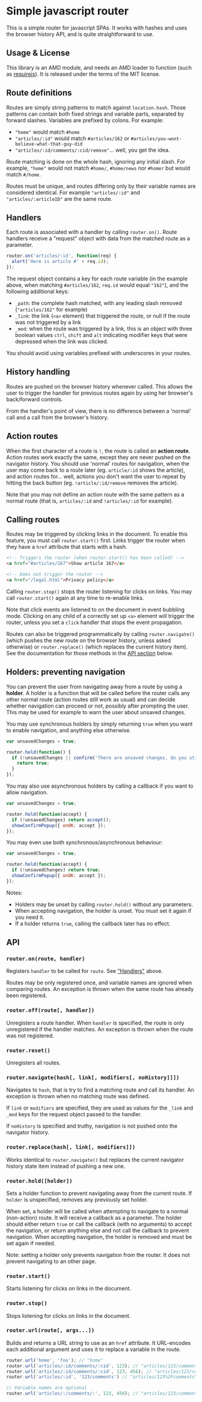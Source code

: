 # Simple javascript router

This is a simple router for javascript SPAs.  It works with hashes and uses the browser history API, and is quite straightforward to use.

## Usage & License

This library is an AMD module, and needs an AMD loader to function (such as [requirejs](requirejs.org)).  It is released under the terms of the MIT license.

## Route definitions

Routes are simply string patterns to match against `location.hash`.  Those patterns can contain both fixed strings and variable parts, separated by forward slashes.  Variables are prefixed by colons.  For example:

* `"home"` would match `#home`
* `"articles/:id"` would match `#articles/162` or `#articles/you-wont-believe-what-that-guy-did`
* `"articles/:id/comments/:cid/remove"`... well, you get the idea.

Route matching is done on the whole hash, ignoring any initial slash.  For example, `"home"` would not match `#home/`, `#home/news` nor `#homer` but would match `#/home`.

Routes must be unique, and routes differing only by their variable names are considered identical.  For example `"articles/:id"` and `"articles/:articleID"` are the same route.

## Handlers

Each route is associated with a handler by calling `router.on()`.  Route handlers receive a "request" object with data from the matched route as a parameter.

```js
router.on('articles/:id', function(req) {
  alert('Here is article #' + req.id);
});
```

The request object contains a key for each route variable (in the example above, when matching `#articles/162`, `req.id` would equal `"162"`), and the following additional keys:

* `_path`: the complete hash matched, with any leading slash removed (`"articles/162"` for example)
* `_link`: the link (`<a>` element) that triggered the route, or null if the route was not triggered by a link
* `_mod`: when the route was triggered by a link, this is an object with three boolean values `ctrl`, `shift` and `alt` indicating modifier keys that were depressed when the link was clicked.

You should avoid using variables prefixed with underscores in your routes.

## History handling

Routes are pushed on the browser history whenever called.  This allows the user to trigger the handler for previous routes again by using her browser's back/forward controls.

From the handler's point of view, there is no difference between a 'normal' call and a call from the browser's history. 

## Action routes

When the first character of a route is `!`, the route is called an **action route**.  Action routes work exactly the same, except they are never pushed on the navigator history.  You should use 'normal' routes for navigation, when the user may come back to a route later (eg. `article/:id` shows the article), and action routes for... well, actions you don't want the user to repeat by hitting the back button (eg. `!article/:id/remove` removes the article).

Note that you may not define an action route with the same pattern as a normal route (that is, `articles/:id` and `!articles/:id` for example).

## Calling routes

Routes may be triggered by clicking links in the document.  To enable this feature, you must call `router.start()` first.  Links trigger the router when they have a `href` attribute that starts with a hash.

```html
<!-- Triggers the router (when router.start() has been called) -->
<a href="#articles/167">Show article 167</a>

<!-- Does not trigger the router -->
<a href="/legal.html">Privacy policy</a>
```

Calling `router.stop()` stops the router listening for clicks on links.  You may call `router.start()` again at any time to re-enable links.

Note that click events are listened to on the document in event bubbling mode.  Clicking on any child of a correctly set up `<a>` element will trigger the router, unless you set a `click` handler that stops the event propagation.

Routes can also be triggered programmatically by calling `router.navigate()` (which pushes the new route on the browser history, unless asked otherwise) or `router.replace()` (which replaces the current history item).  See the documentation for those methods in the [API section](#API) below.

## Holders: preventing navigation

You can prevent the user from navigating away from a route by using a **holder**.  A holder is a function that will be called before the router calls any other normal route (action routes still work as usual) and can decide whether navigation can proceed or not, possibly after prompting the user.  This may be used for example to warn the user about unsaved changes.

You may use synchronous holders by simply returning `true` when you want to enable navigation, and anything else otherwise.

```js
var unsavedChanges = true;

router.hold(function() {
  if (!unsavedChanges || confirm('There are unsaved changes, do you still want to switch pages?')) {
    return true;
  }
});
```

You may also use asynchronous holders by calling a callback if you want to allow navigation.

```js
var unsavedChanges = true;

router.hold(function(accept) {
  if (!unsavedChanges) return accept();
  showConfirmPopup({ onOK: accept });
});
```

You may even use both synchronous/asynchronous behaviour:

```js
var unsavedChanges = true;

router.hold(function(accept) {
  if (!unsavedChanges) return true;
  showConfirmPopup({ onOK: accept });
});
```

Notes:
* Holders may be unset by calling `router.hold()` without any parameters.
* When accepting navigation, the holder is unset.  You must set it again if you need it.
* If a holder returns `true`, calling the callback later has no effect.

## API

### `router.on(route, handler)`

Registers `handler` to be called for `route`.  See ["Handlers"](#Handlers) above.

Routes may be only registered once, and variable names are ignored when comparing routes.  An exception is thrown when the same route has already been registered.

### `router.off(route[, handler])`

Unregisters a route handler.  When `handler` is specified, the route is only unregistered if the handler matches.  An exception is thrown when the route was not registered.

### `router.reset()`

Unregisters all routes.

### `router.navigate(hash[, link[, modifiers[, noHistory]]])`

Navigates to `hash`, that is try to find a matching route and call its handler.  An exception is thrown when no matching route was defined.

If `link` or `modifiers` are specified, they are used as values for the `_link` and `_mod` keys for the request object passed to the handler.

If `noHistory` is specified and truthy, navigation is not pushed onto the navigator history.

### `router.replace(hash[, link[, modifiers]])`

Works identical to `router.navigate()` but replaces the current navigator history state item instead of pushing a new one.

### `router.hold([holder])`

Sets a holder function to prevent navigating away from the current route.  If `holder` is unspecified, removes any previously set holder.

When set, a holder will be called when attempting to navigate to a normal (non-action) route.  It will receive a callback as a parameter.  The holder should either return `true` or call the callback (with no arguments) to accept the navigation, or return anything else and not call the callback to prevent navigation.  When accepting navigation, the holder is removed and must be set again if needed.

Note: setting a holder only prevents navigation from the router.  It does not prevent navigating to an other page.

### `router.start()`

Starts listening for clicks on links in the document.

### `router.stop()`

Stops listening for clicks on links in the document.

### `router.url(route[, args...])`

Builds and returns a URL string to use as an `href` attribute.  It URL-encodes each additional argument and uses it to replace a variable in the route.

```js
router.url('home', 'foo'); // "home"
router.url('articles/:id/comments/:cid', 123); // "articles/123/comments/:cid"
router.url('articles/:id/comments/:cid', 123, 456); // "articles/123/comments/456"
router.url('articles/:id', '123/comments') // "articles/123%2Fcomments"

// Variable names are optional
router.url('articles/:/comments/:', 123, 456); // "articles/123/comments/456"
```
